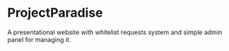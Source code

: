 # ProjectParadise
A presentational website with whitelist requests system and simple admin panel for managing it.
